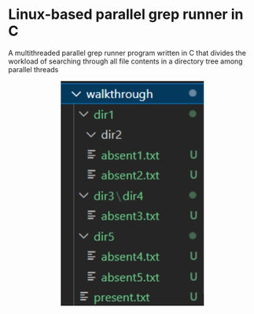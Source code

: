 # Linux-based parallel grep runner in C

A multithreaded parallel grep runner program written in C that divides the workload of searching through all file contents in a directory
tree among parallel threads

<div style="text-align:center">
    <img src="screenshots/directory.jpeg" alt="directory" />
<div style="text-align:center">
